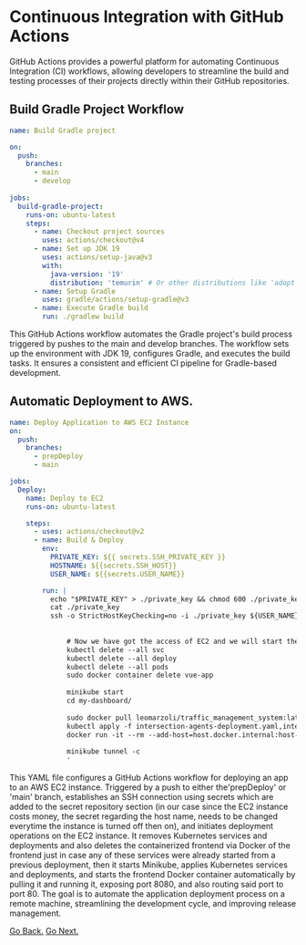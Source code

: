 # Continuous Integration with GitHub Actions

GitHub Actions provides a powerful platform for automating Continuous Integration (CI) workflows, allowing developers to streamline the build and testing processes of their projects directly within their GitHub repositories.

## Build Gradle Project Workflow

```yaml
name: Build Gradle project

on:
  push:
    branches:
      - main
      - develop
      
jobs:
  build-gradle-project:
    runs-on: ubuntu-latest
    steps:
      - name: Checkout project sources
        uses: actions/checkout@v4
      - name: Set up JDK 19
        uses: actions/setup-java@v3
        with:
          java-version: '19'
          distribution: 'temurin' # Or other distributions like 'adopt'
      - name: Setup Gradle
        uses: gradle/actions/setup-gradle@v3
      - name: Execute Gradle build
        run: ./gradlew build
```

This GitHub Actions workflow automates the Gradle project's build process triggered by pushes to the main and develop branches. The workflow sets up the environment with JDK 19, configures Gradle, and executes the build tasks.
It ensures a consistent and efficient CI pipeline for Gradle-based development.

## Automatic Deployment to AWS.

```yaml
name: Deploy Application to AWS EC2 Instance
on:
  push:
    branches:
      - prepDeploy
      - main

jobs:
  Deploy:
    name: Deploy to EC2
    runs-on: ubuntu-latest

    steps:
      - uses: actions/checkout@v2
      - name: Build & Deploy
        env:
          PRIVATE_KEY: ${{ secrets.SSH_PRIVATE_KEY }}
          HOSTNAME: ${{secrets.SSH_HOST}}
          USER_NAME: ${{secrets.USER_NAME}}

        run: |
          echo "$PRIVATE_KEY" > ./private_key && chmod 600 ./private_key
          cat ./private_key
          ssh -o StrictHostKeyChecking=no -i ./private_key ${USER_NAME}@${HOSTNAME} '
          
          
              # Now we have got the access of EC2 and we will start the deploy .
              kubectl delete --all svc
              kubectl delete --all deploy
              kubectl delete --all pods
              sudo docker container delete vue-app
          
              minikube start
              cd my-dashboard/
          
              sudo docker pull leomarzoli/traffic_management_system:latest
              kubectl apply -f intersection-agents-deployment.yaml,intersection-agents-service.yaml,spring-db-app-deployment.yaml,spring-db-app-service.yaml,user-db-deployment.yaml,user-db-service.yaml
              docker run -it --rm --add-host=host.docker.internal:host-gateway -d -p 8080:80 --name vue-app leomarzoli/traffic_management_system:latest
          
              minikube tunnel -c
              '
```
This YAML file configures a GitHub Actions workflow for deploying an app to an AWS EC2 instance. Triggered by a push to either the'prepDeploy' or 'main' branch, establishes an SSH connection using secrets which are added to the secret repository section (in our case since the EC2 instance costs money, the secret regarding the host name, needs to be changed everytime the instance is turned off then on), and initiates deployment operations on the EC2 instance. It removes Kubernetes services and deployments and also deletes the containerized frontend via Docker of the frontend just in case any of these services were already started from a previous deployment, then it starts Minikube, applies Kubernetes services and deployments, and starts the frontend Docker container automatically by pulling it and running it, exposing port 8080, and also routing said port to port 80. The goal is to automate the application deployment process on a remote machine, streamlining the development cycle, and improving release management.

[Go Back.](./index.md) [Go Next.](./containerization.md)
